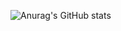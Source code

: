 ![Anurag's GitHub stats](https://github-readme-stats.vercel.app/api?username=pavan-stark&show_icons=true&theme=radical)
